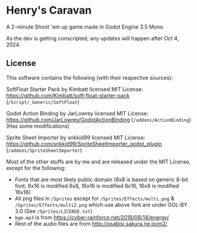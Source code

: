 # Henry's Caravan
A 2-minute Shoot 'em up game made in Godot Engine 3.5 Mono

As the dev is getting conscripted, any updates will happen after Oct 4, 2024.

## License
This software contains the following (with their respective sources):

SoftFloat Starter Pack by Kimbatt licensed MIT License: https://github.com/Kimbatt/soft-float-starter-pack
(`/Script/_Generic/SoftFloat`)

Godot Action Binding by JarLowrey licensed MIT License: https://github.com/JarLowrey/GodotActionBinding
(`/addons/ActionBinding`) (Has some modifications)

Sprite Sheet Importer by snkkid99 licensed MIT License: https://github.com/snkkid99/SpriteSheetImporter_godot_plugin
(`/addons/SpriteSheetImporter`)

Most of the other stuffs are by me and are released under the MIT License, except for the following:
- Fonts that are most likely public domain (8x8 is based on generic 8-bit font; 8x16 is modified 8x8, 16x16 is modified 8x16, 16x8 is modified 16x16)
- All png files in `/Sprites` except for `/Sprites/Effects/multi.png` & `/Sprites/Effects/multi2.png` which use above font are under OGL-BY 3.0 (See `/Sprites/LICENSE.txt`)
- `bgm.mp3` is from https://cyber-rainforce.net/2018/08/14/energy/
- Rest of the audio files are from http://osabisi.sakura.ne.jp/m2/
